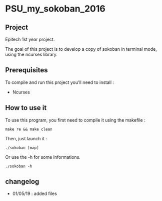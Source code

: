 # PSU\_my\_sokoban\_2016


## Project
Epitech 1st year project.

The goal of this project is to develop a copy of sokoban in terminal mode, using the ncurses library.




## Prerequisites
To compile and run this project you'll need to install : 

* Ncurses



## How to use it
To use this program, you first need to compile it using the makefile :
    
    make re && make clean

Then, just launch it :

    ./sokoban [map]

Or use the -h for some informations.
    
    ./sokoban -h



## changelog
* 01/05/19 : added files



